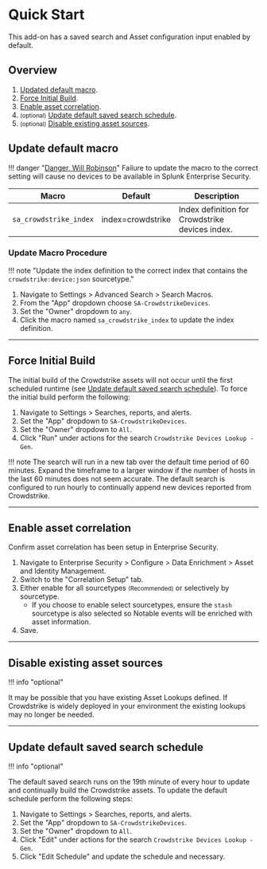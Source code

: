 # Quick Start

This add-on has a saved search and Asset configuration input enabled by default.

## Overview

1. [Updated default macro](#update-default-macro).
1. [Force Initial Build](#force-initial-build).
1. [Enable asset correlation](#enable-asset-correlation).
1. <small>(optional)</small> [Update default saved search schedule](#update-default-saved-search-schedule).
1. <small>(optional)</small> [Disable existing asset sources](#disable-existing-asset-sources).

## Update default macro

!!! danger "[Danger, Will Robinson](https://cultural-phenomenons.fandom.com/wiki/Danger,_Will_Robinson)"
    Failure to update the macro to the correct setting will cause no devices to be available in Splunk Enterprise Security.

Macro | Default | Description
----- | ------- | -----------
`sa_crowdstrike_index` | index=crowdstrike | Index definition for Crowdstrike devices index.

### Update Macro Procedure

!!! note "Update the index definition to the correct index that contains the `crowdstrike:device:json` sourcetype."

1. Navigate to Settings > Advanced Search > Search Macros.
1. From the "App" dropdown choose `SA-CrowdstrikeDevices`.
1. Set the "Owner" dropdown to `any`.
1. Click the macro named `sa_crowdstrike_index` to update the index definition.

---

## Force Initial Build

The initial build of the Crowdstrike assets will not occur until the first scheduled runtime (see [Update default saved search schedule](#update-default-saved-search-schedule)). To force the initial build perform the following:

1. Navigate to Settings > Searches, reports, and alerts.
1. Set the "App" dropdown to `SA-CrowdstrikeDevices`.
1. Set the "Owner" dropdown to `All`.
1. Click "Run" under actions for the search `Crowdstrike Devices Lookup - Gen`.

!!! note
    The search will run in a new tab over the default time period of 60 minutes. Expand the timeframe to a larger window if the number of hosts in the last 60 minutes does not seem accurate. The default search is configured to run hourly to continually append new devices reported from Crowdstrike.

---

## Enable asset correlation

Confirm asset correlation has been setup in Enterprise Security.

1. Navigate to Enterprise Security > Configure > Data Enrichment > Asset and Identity Management.
1. Switch to the "Correlation Setup" tab.
1. Either enable for all sourcetypes <small>(Recommended)</small> or selectively by sourcetype.
    - If you choose to enable select sourcetypes, ensure the `stash` sourcetype is also selected so Notable events will be enriched with asset information.
1. Save.

---

## Disable existing asset sources

!!! info "optional"

It may be possible that you have existing Asset Lookups defined. If Crowdstrike is widely deployed in your environment the existing lookups may no longer be needed.

---

## Update default saved search schedule

!!! info "optional"

The default saved search runs on the 19th minute of every hour to update and continually build the Crowdstrike assets. To update the default schedule perform the following steps:

1. Navigate to Settings > Searches, reports, and alerts.
1. Set the "App" dropdown to `SA-CrowdstrikeDevices`.
1. Set the "Owner" dropdown to `All`.
1. Click "Edit" under actions for the search `Crowdstrike Devices Lookup - Gen`.
1. Click "Edit Schedule" and update the schedule and necessary.
